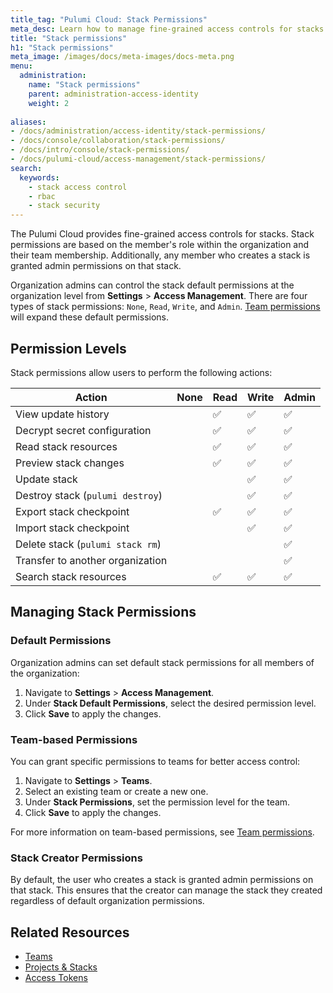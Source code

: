 ```yaml
---
title_tag: "Pulumi Cloud: Stack Permissions"
meta_desc: Learn how to manage fine-grained access controls for stacks in the Pulumi Cloud.
title: "Stack permissions"
h1: "Stack permissions"
meta_image: /images/docs/meta-images/docs-meta.png
menu:
  administration:
    name: "Stack permissions"
    parent: administration-access-identity
    weight: 2
    
aliases:
- /docs/administration/access-identity/stack-permissions/
- /docs/console/collaboration/stack-permissions/
- /docs/intro/console/stack-permissions/
- /docs/pulumi-cloud/access-management/stack-permissions/
search:
  keywords:
    - stack access control
    - rbac
    - stack security
---
```


The Pulumi Cloud provides fine-grained access controls for stacks. Stack permissions are
based on the member's role within the organization and their team membership.
Additionally, any member who creates a stack is granted admin permissions on that stack.

Organization admins can control the stack default permissions at the organization level from **Settings** > **Access Management**.
There are four types of stack permissions: `None`, `Read`, `Write`, and `Admin`.
[Team permissions](/docs/administration/organizations-teams/teams#team-permissions) will expand these default permissions.

## Permission Levels

Stack permissions allow users to perform the following actions:

| Action | None | Read | Write | Admin |
|--------|------|------|-------|-------|
| View update history | | ✅ | ✅ | ✅ |
| Decrypt secret configuration | | ✅ | ✅ | ✅ |
| Read stack resources | | ✅ | ✅ | ✅ |
| Preview stack changes | | ✅ | ✅ | ✅ |
| Update stack | | | ✅ | ✅ |
| Destroy stack (`pulumi destroy`) | |   | ✅ | ✅ |
| Export stack checkpoint | | ✅ | ✅ | ✅ |
| Import stack checkpoint |  | | ✅ | ✅ |
| Delete stack (`pulumi stack rm`) |   |   |   | ✅ |
| Transfer to another organization |   |   |   | ✅ |
| Search stack resources           |   |  ✅ |  ✅ | ✅ |

## Managing Stack Permissions

### Default Permissions

Organization admins can set default stack permissions for all members of the organization:

1. Navigate to **Settings** > **Access Management**.
2. Under **Stack Default Permissions**, select the desired permission level.
3. Click **Save** to apply the changes.

### Team-based Permissions

You can grant specific permissions to teams for better access control:

1. Navigate to **Settings** > **Teams**.
2. Select an existing team or create a new one.
3. Under **Stack Permissions**, set the permission level for the team.
4. Click **Save** to apply the changes.

For more information on team-based permissions, see [Team permissions](/docs/administration/organizations-teams/teams#team-permissions).

### Stack Creator Permissions

By default, the user who creates a stack is granted admin permissions on that stack. This ensures that the creator can manage the stack they created regardless of default organization permissions.

## Related Resources

- [Teams](/docs/administration/organizations-teams/teams)
- [Projects & Stacks](/docs/deployments/projects-and-stacks)
- [Access Tokens](/docs/administration/access-identity/access-tokens)
